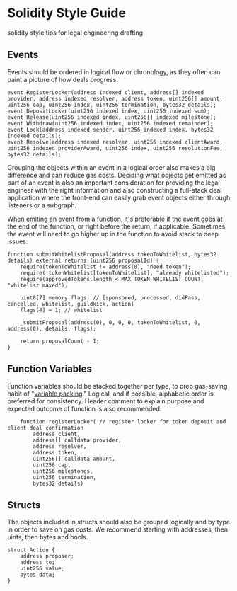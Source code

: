 # Solidity Style Guide
solidity style tips for legal engineering drafting

## Events

Events should be ordered in logical flow or chronology, as they often can paint a picture of how deals progress:

    event RegisterLocker(address indexed client, address[] indexed provider, address indexed resolver, address token, uint256[] amount, uint256 cap, uint256 index, uint256 termination, bytes32 details);	
    event DepositLocker(uint256 indexed index, uint256 indexed sum);  
    event Release(uint256 indexed index, uint256[] indexed milestone); 
    event Withdraw(uint256 indexed index, uint256 indexed remainder);
    event Lock(address indexed sender, uint256 indexed index, bytes32 indexed details);
    event Resolve(address indexed resolver, uint256 indexed clientAward, uint256 indexed providerAward, uint256 index, uint256 resolutionFee, bytes32 details);

Grouping the objects within an event in a logical order also makes a big difference and can reduce gas costs. Deciding what objects get emitted as part of an event is also an important consideration for providing the legal engineer with the right information and also constructing a full-stack deal application where the front-end can easily grab event objects either through listeners or a subgraph. 

When emiting an event from a function, it's preferable if the event goes at the end of the function, or right before the return, if applicable. Sometimes the event will need to go higher up in the function to avoid stack to deep issues. 

    function submitWhitelistProposal(address tokenToWhitelist, bytes32 details) external returns (uint256 proposalId) {
        require(tokenToWhitelist != address(0), "need token");
        require(!tokenWhitelist[tokenToWhitelist], "already whitelisted");
        require(approvedTokens.length < MAX_TOKEN_WHITELIST_COUNT, "whitelist maxed");

        uint8[7] memory flags; // [sponsored, processed, didPass, cancelled, whitelist, guildkick, action]
        flags[4] = 1; // whitelist

        _submitProposal(address(0), 0, 0, 0, tokenToWhitelist, 0, address(0), details, flags);
        
        return proposalCount - 1;
    }
    
## Function Variables

Function variables should be stacked together per type, to prep gas-saving habit of "[variable packing](https://mudit.blog/solidity-gas-optimization-tips/)." Logical, and if possible, alphabetic order is preferred for consistency. Header comment to explain purpose and expected outcome of function is also recommended:

        function registerLocker( // register locker for token deposit and client deal confirmation
            address client,
            address[] calldata provider,
            address resolver,
            address token,
            uint256[] calldata amount, 
            uint256 cap,
            uint256 milestones,
            uint256 termination,
            bytes32 details)
## Structs

The objects included in structs should also be grouped logically and by type in order to save on gas costs. We recommend starting with addresses, then uints, then bytes and bools. 

    struct Action {
        address proposer;
        address to;
        uint256 value;
        bytes data;
    }
